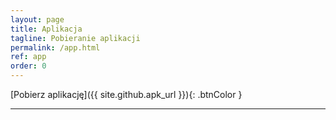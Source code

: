 ```yaml
---
layout: page
title: Aplikacja
tagline: Pobieranie aplikacji
permalink: /app.html
ref: app
order: 0
---
```


[Pobierz aplikację]({{ site.github.apk_url }}){: .btnColor }

* * *
